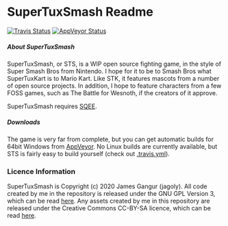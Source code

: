 # SuperTuxSmash Readme

[![Travis Status](https://travis-ci.org/jagoly/SuperTuxSmash.svg?branch=master)](https://travis-ci.org/jagoly/SuperTuxSmash)
[![AppVeyor Status](https://ci.appveyor.com/api/projects/status/f9n1afqsqvb31eu1/branch/master?svg=true)](https://ci.appveyor.com/project/jagoly/supertuxsmash)

##### About SuperTuxSmash
SuperTuxSmash, or STS, is a WIP open source fighting game, in the style of Super Smash Bros from Nintendo. I hope for it to be to Smash Bros what SuperTuxKart is to Mario Kart. Like STK, it features mascots from a number of open source projects. In addition, I hope to feature characters from a few FOSS games, such as The Battle for Wesnoth, if the creators of it approve.

SuperTuxSmash requires [SQEE](https://github.com/jagoly/sqee).

##### Downloads

The game is very far from complete, but you can get automatic builds for 64bit Windows from [AppVeyor](https://ci.appveyor.com/project/jagoly/supertuxsmash/build/artifacts). No Linux builds are currently available, but STS is fairly easy to build yourself (check out [.travis.yml](https://github.com/jagoly/SuperTuxSmash/blob/travis/.travis.yml)).

### Licence Information

SuperTuxSmash is Copyright (c) 2020 James Gangur (jagoly). All code created by me in the repository is released under the GNU GPL Version 3, which can be read [here](http://www.gnu.org/licenses/gpl.html). Any assets created by me in this repository are released under the Creative Commons CC-BY-SA licence, which can be read [here](https://creativecommons.org/licenses/by-sa/2.0).
